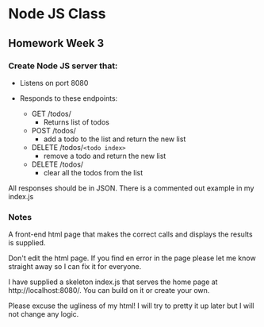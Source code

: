# Node JS Class

## Homework Week 3

### Create Node JS server that:

- Listens on port 8080

- Responds to these endpoints:
	- GET /todos/
		- Returns list of todos
	- POST /todos/
		- add a todo to the list and return the new list
	- DELETE /todos/`<todo index>`
		- remove a todo and return the new list
	- DELETE /todos/
		- clear all the todos from the list
		
All responses should be in JSON. There is a commented out example in my index.js

### Notes

A front-end html page that makes the correct calls and displays the results is supplied. 

Don't edit the html page. If you find en error in the page please let me know straight away so I can fix it for everyone.

I have supplied a skeleton index.js that serves the home page at http://localhost:8080/. You can build on it or create your own.

Please excuse the ugliness of my html! I will try to pretty it up later but I will not change any logic.
